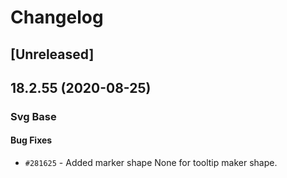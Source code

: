 # Changelog

## [Unreleased]

## 18.2.55 (2020-08-25)

### Svg Base

#### Bug Fixes

- `#281625` - Added marker shape None for tooltip maker shape.